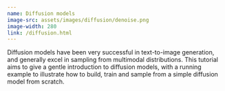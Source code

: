 ```yaml
---
name: Diffusion models
image-src: assets/images/diffusion/denoise.png
image-width: 280
link: /diffusion.html
---
```


Diffusion models have been very successful in text-to-image generation, and
generally excel in sampling from multimodal distributions. This tutorial aims to
give a gentle introduction to diffusion models, with a running example to
illustrate how to build, train and sample from a simple diffusion model from
scratch.

